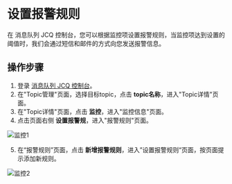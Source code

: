 # 设置报警规则

在 消息队列 JCQ 控制台，您可以根据监控项设置报警规则，当监控项达到设置的阈值时，我们会通过短信和邮件的方式向您发送报警信息。

## 操作步骤

1. 登录 [消息队列 JCQ 控制台](https://mongodb-console.jdcloud.com/jcq)。
2. 在"Topic管理"页面，选择目标topic，点击 **topic名称**，进入"Topic详情"页面。
3. 在"Topic详情"页面，点击 **监控**，进入"监控信息"页面。
4. 点击页面右侧 **设置报警规**，进入"报警规则"页面。

![监控1](https://github.com/jdcloudcom/cn/blob/edit/image/Internet-Middleware/Message-Queue/监控-01.png)

5. 在“报警规则”页面，点击 **新增报警规则**，进入”设置报警规则“页面，按页面提示添加新规则。
 
![监控2](https://github.com/jdcloudcom/cn/blob/edit/image/Internet-Middleware/Message-Queue/监控-02.png)
